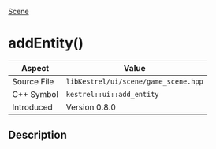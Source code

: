 [Scene](index)
# addEntity()
| Aspect | Value |
| --- | --- |
| Source File | `libKestrel/ui/scene/game_scene.hpp` |
| C++ Symbol | `kestrel::ui::add_entity` |
| Introduced | Version 0.8.0 |
## Description

